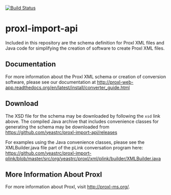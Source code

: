[![Build Status](https://travis-ci.com/yeastrc/proxl-import-api.svg?branch=master)](https://travis-ci.com/yeastrc/proxl-import-api)

# proxl-import-api
Included in this repository are the schema definition for Proxl XML files and
Java code for simplifying the creation of software to create Proxl XML files.

Documentation
--------------------
For more information about the Proxl XML schema or creation of conversion
software, please see our documentation at
http://proxl-web-app.readthedocs.org/en/latest/install/converter_guide.html

Download
--------------------
The XSD file for the schema may be downloaded by following the ``xsd`` link
above. The compiled Java archive that includes convenience classes for
generating the schema may be downloaded from https://github.com/yeastrc/proxl-import-api/releases

For examples using the Java convenience classes, please see the XMLBuilder.java file
part of the pLink conversation program here: https://github.com/yeastrc/proxl-import-plink/blob/master/src/org/yeastrc/proxl/xml/plink/builder/XMLBuilder.java

More Information About Proxl
-----------------------------
For more information about Proxl, visit http://proxl-ms.org/.
